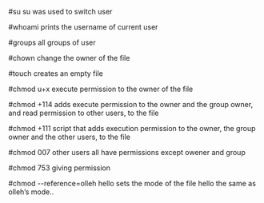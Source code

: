 #su
su was used to switch user

#whoami
prints the username of current user

#groups
all groups of user

#chown 
change the owner of the file

#touch
creates an empty file

#chmod u+x
execute permission to the owner of the file

#chmod +114
adds execute permission to the owner and the group owner, and read permission to other users, to the file

#chmod +111
script that adds execution permission to the owner, the group owner and the other users, to the file

#chmod 007 
other users all have permissions except owener and group

#chmod 753
giving permission

#chmod --reference=olleh hello
sets the mode of the file hello the same as olleh’s mode..
